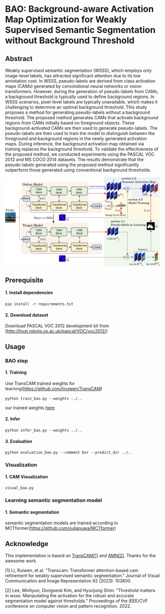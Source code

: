 # BAO: Background-aware Activation Map Optimization for Weakly Supervised Semantic Segmentation without Background Threshold

## Abstract
Weakly supervised semantic segmentation (WSSS), which employs only image-level labels, has attracted significant attention due to its low annotation cost. In WSSS, pseudo-labels are derived from class activation maps (CAMs) generated by convolutional neural networks or vision transformers. However, during the generation of pseudo-labels from CAMs, a background threshold is typically used to define background regions. In WSSS scenarios, pixel-level labels are typically unavailable, which makes it challenging to determine an optimal background threshold. This study proposes a method for generating pseudo-labels without a background threshold. The proposed method generates CAMs that activate background regions from CAMs initially based on foreground objects. These background-activated CAMs are then used to generate pseudo-labels. The pseudo-labels are then used to train the model to distinguish between the foreground and background regions in the newly generated activation maps. During inference, the background activation map obtained via training replaces the background threshold. To validate the effectiveness of the proposed method, we conducted experiments using the PASCAL VOC 2012 and MS COCO 2014 datasets. The results demonstrate that the pseudo-labels generated using the proposed method significantly outperform those generated using conventional background thresholds.

<img src="example_bao.png" width="800">

## Prerequisite

#### 1. Install dependencies
```pip install -r requirements.txt```

#### 2. Download dataset
Download PASCAL VOC 2012 development kit from (http://host.robots.ox.ac.uk/pascal/VOC/voc2012/)

## Usage

### BAO step

#### 1. Training
Use TransCAM trained weights for learning(https://github.com/liruiwen/TransCAM)

```python train_bao.py --weights ../..```

our trained weights [here](https://drive.google.com/drive/u/0/folders/1QegDgV-AagnpJHBjlPQZvgnHQgmm120F)

#### 2. Infer
```python infer_bao.py --weights ../..```

#### 3. Evaluation
```python evaluation_bao.py --comment bnr --predict_dir ../..```

### Visualization

#### 1. CAM Visualization
```visual_bao.py```

### Learning semantic segmentation model

#### 1. Semantic segmentation
semantic segmentation models are trained according to MCTformer(https://github.com/xulianuwa/MCTformer)

## Acknowledge 
This implementation is based on [TransCAM[1]](https://github.com/liruiwen/TransCAM) and [AMN[2]](https://github.com/gaviotas/AMN). Thanks for the awesome work.

[1] Li, Ruiwen, et al. "Transcam: Transformer attention-based cam refinement for weakly supervised semantic segmentation." Journal of Visual Communication and Image Representation 92 (2023): 103800.

[2] Lee, Minhyun, Dongseob Kim, and Hyunjung Shim. "Threshold matters in wsss: Manipulating the activation for the robust and accurate segmentation model against thresholds." Proceedings of the IEEE/CVF conference on computer vision and pattern recognition. 2022.



